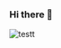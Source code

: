 ### Hi there 👋
![testt]([http://url/to/img.png](https://www.freepik.com/free-vector/tech-facebook-cover_1221242.htm)(https://timelinecovers.pro/facebook-cover/download/general-technology-computer-background-facebook-cover.jpg)](https://media.giphy.com/media/pOEbLRT4SwD35IELiQ/giphy.gif))


<!--
**ronitafter/ronitafter** is a ✨ _special_ ✨ repository because its `README.md` (this file) appears on your GitHub profile.
Here are some ideas to get you started:

- 🔭 I’m currently working on ...
- 🌱 I’m currently learning ...
- 👯 I’m looking to collaborate on ...
- 🤔 I’m looking for help with ...
- 💬 Ask me about ...
- 📫 How to reach me: ...
- 😄 Pronouns: ...
- ⚡ Fun fact: ...
-->
